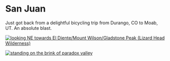 # San Juan

Just got back from a delightful bicycling trip from Durango, CO to Moab, UT. An
absolute blast.

[![looking NE towards El Diente/Mount Wilson/Gladstone Peak (Lizard Head Wilderness)](http://1.bp.blogspot.com/-K6hqMIUkAW0/VgrJff3QKNI/AAAAAAAAEno/syN0Ene0biY/s400/Untitled.jpg)](http://1.bp.blogspot.com/-K6hqMIUkAW0/VgrJff3QKNI/AAAAAAAAEno/syN0Ene0biY/s1600/Untitled.jpg)

[![standing on the brink of paradox valley](http://4.bp.blogspot.com/-rYfVGnBLUtE/VgrI7DHMjGI/AAAAAAAAEng/NSt5wRT8hqk/s400/IMG_0213.JPG)](http://4.bp.blogspot.com/-rYfVGnBLUtE/VgrI7DHMjGI/AAAAAAAAEng/NSt5wRT8hqk/s1600/IMG_0213.JPG)
